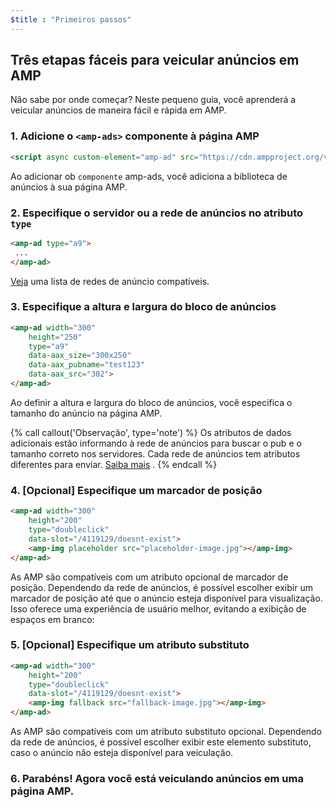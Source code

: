 ```yaml
---
$title : "Primeiros passos"
---
```


## Três etapas fáceis para veicular anúncios em AMP

Não sabe por onde começar? Neste pequeno guia, você aprenderá a veicular anúncios de maneira fácil e rápida em AMP.

###  1. Adicione o `<amp-ads>` componente à página AMP

```html
<script async custom-element="amp-ad" src="https://cdn.ampproject.org/v0/amp-ad-0.1.js"></script>
```

 Ao adicionar ob `componente` amp-ads, você adiciona a biblioteca de anúncios à sua página AMP.

###  2. Especifique o servidor ou a rede de anúncios no atributo `type`

```html
<amp-ad type="a9">
 ...
</amp-ad>
```

[Veja](/pt_br/docs/ads/ads_vendors.html) uma lista de redes de anúncio compatíveis.

### 3. Especifique a altura e largura do bloco de anúncios

```html
<amp-ad width="300"
    height="250"
    type="a9"
    data-aax_size="300x250"
    data-aax_pubname="test123"
    data-aax_src="302">
</amp-ad>
```

Ao definir a altura e largura do bloco de anúncios, você especifica o tamanho do anúncio na página AMP.

{% call callout('Observação', type='note') %}
 Os atributos de dados adicionais estão informando à rede de anúncios para buscar o pub e o tamanho correto nos servidores. Cada rede de anúncios tem atributos diferentes para enviar. [Saiba mais](/pt_br/docs/ads/ads_vendors.html)
. {% endcall %}

###  4. [Opcional] Especifique um marcador de posição

```html
<amp-ad width="300"
    height="200"
    type="doubleclick"
    data-slot="/4119129/doesnt-exist">
    <amp-img placeholder src="placeholder-image.jpg"></amp-img>
</amp-ad>
```

As AMP são compatíveis com um atributo opcional de marcador de posição. Dependendo da rede de anúncios, é possível escolher exibir um marcador de posição até que o anúncio esteja disponível para visualização. Isso oferece uma experiência de usuário melhor, evitando a exibição de espaços em branco:

###  5. [Opcional] Especifique um atributo substituto

```html
<amp-ad width="300"
    height="200"
    type="doubleclick"
    data-slot="/4119129/doesnt-exist">
    <amp-img fallback src="fallback-image.jpg"></amp-img>
</amp-ad>
```

As AMP são compatíveis com um atributo substituto opcional. Dependendo da rede de anúncios, é possível escolher exibir este elemento substituto, caso o anúncio não esteja disponível para veiculação.

### 6. Parabéns! Agora você está veiculando anúncios em uma página AMP.

